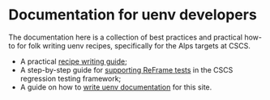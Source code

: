 # Documentation for uenv developers

The documentation here is a collection of best practices and practical how-to for folk writing uenv recipes, specifically for the Alps targets at CSCS.

* A practical [recipe writing guide](pkg-application-tutorial.md);
* A step-by-step guide for [supporting ReFrame tests](pkg-reframe.md) in the CSCS regression testing framework;
* A guide on how to [write uenv documentation](pkg-writing-docs.md) for this site.
